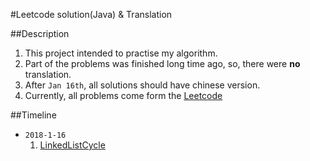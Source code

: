 #Leetcode solution(Java) & Translation

##Description
1. This project intended to practise my algorithm. 
2. Part of the problems was finished long time ago, so, there were **no** translation.
3. After `Jan 16th`, all solutions should have chinese version.
4. Currently, all problems come form the [Leetcode](https://leetcode.com/problems)

##Timeline
- `2018-1-16` 
    1. [LinkedListCycle](../LinkedListCycle)

 
